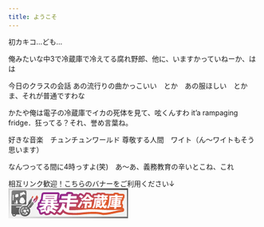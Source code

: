 ```yaml
---
title: ようこそ
---
```


初カキコ…ども…

俺みたいな中3で冷蔵庫で冷えてる腐れ野郎、他に、いますかっていねーか、はは

今日のクラスの会話
あの流行りの曲かっこいい　とか　あの服ほしい　とか
ま、それが普通ですわな

かたや俺は電子の冷蔵庫でイカの死体を見て、呟くんすわ
it’a rampaging fridge．狂ってる？それ、誉め言葉ね。

好きな音楽　チュンチュンワールド
尊敬する人間　ワイト（ん〜ワイトもそう思います）

なんつってる間に4時っすよ(笑)　あ～あ、義務教育の辛いとこね、これ

相互リンク歓迎！こちらのバナーをご利用ください↓
<a href="https://rampaging-fridge.github.io/index.html"><img src="img/reizouko-banner.gif"></a>
